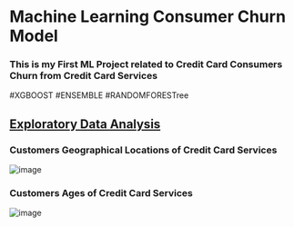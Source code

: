 # Machine Learning Consumer Churn Model
<h3>This is my  First ML Project related to Credit Card Consumers Churn from Credit Card Services  </h3>
#XGBOOST
#ENSEMBLE
#RANDOMFORESTree

<h2><u>Exploratory Data Analysis </u></h2>

<h3>Customers Geographical Locations of Credit Card Services </h3>

![image](https://github.com/user-attachments/assets/63ebfe7f-167e-4e88-904f-b0c8eb7b0051)


<h3>Customers Ages of Credit Card Services </h3>

![image](https://github.com/user-attachments/assets/238f6be2-c9a8-4d71-b646-d148026973cd)
